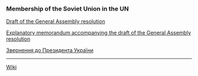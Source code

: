 ### Membership of the Soviet Union in the UN 

[Draft of the General Assembly resolution](https://github.com/ageyev/un-su/blob/main/GA_Resolution.md)

[Explanatory memorandum accompanying the draft of the General Assembly resolution](https://github.com/ageyev/un-su/blob/main/Explanatory_memorandum.md)

[Звернення до Президента України](https://github.com/ageyev/un-su/blob/main/Zvernennya_do_Prezydenta.md)

---------- 

[Wiki](https://github.com/ageyev/un-su/wiki) 


